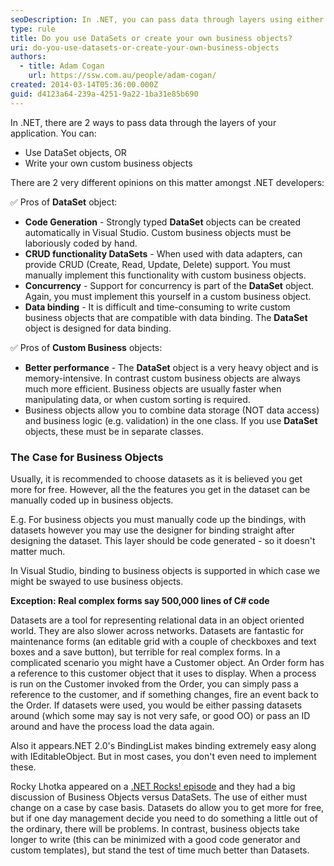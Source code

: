 ```yaml
---
seoDescription: In .NET, you can pass data through layers using either DataSets or custom business objects.
type: rule
title: Do you use DataSets or create your own business objects?
uri: do-you-use-datasets-or-create-your-own-business-objects
authors:
  - title: Adam Cogan
    url: https://ssw.com.au/people/adam-cogan/
created: 2014-03-14T05:36:00.000Z
guid: d4123a64-239a-4251-9a22-1ba31e85b690
---
```


In .NET, there are 2 ways to pass data through the layers of your application. You can:

<!--endintro-->

* Use DataSet objects, OR
* Write your own custom business objects

There are 2 very different opinions on this matter amongst .NET developers:

✅ Pros of **DataSet** object:

* **Code Generation** - Strongly typed **DataSet** objects can be created automatically in Visual Studio. Custom business objects must be laboriously coded by hand.
* **CRUD functionality DataSets** - When used with data adapters, can provide CRUD (Create, Read, Update, Delete) support. You must manually implement this functionality with custom business objects.
* **Concurrency** - Support for concurrency is part of the **DataSet** object. Again, you must implement this yourself in a custom business object.
* **Data binding** - It is difficult and time-consuming to write custom business objects that are compatible with data binding. The **DataSet** object is designed for data binding.

✅ Pros of **Custom Business** objects:

* **Better performance** - The **DataSet** object is a very heavy object and is memory-intensive. In contrast custom business objects are always much more efficient. Business objects are usually faster when manipulating data, or when custom sorting is required.
* Business objects allow you to combine data storage (NOT data access) and business logic (e.g. validation) in the one class. If you use **DataSet** objects, these must be in separate classes.

### The Case for Business Objects

Usually, it is recommended to choose datasets as it is believed you get more for free. However, all the the features you get in the dataset can be manually coded up in business objects.

E.g. For business objects you must manually code up the bindings, with datasets however you may use the designer for binding straight after designing the dataset. This layer should be code generated - so it doesn't matter much.

In Visual Studio, binding to business objects is supported in which case we might be swayed to use business objects.

**Exception: Real complex forms say 500,000 lines of C# code**

Datasets are a tool for representing relational data in an object oriented world. They are also slower across networks. Datasets are fantastic for maintenance forms (an editable grid with a couple of checkboxes and text boxes and a save button), but terrible for real complex forms. In a complicated scenario you might have a Customer object. An Order form has a reference to this customer object that it uses to display. When a process is run on the Customer invoked from the Order, you can simply pass a reference to the customer, and if something changes, fire an event back to the Order. If datasets were used, you would be either passing datasets around (which some may say is not very safe, or good OO) or pass an ID around and have the process load the data again.

Also it appears.NET 2.0's BindingList makes binding extremely easy along with IEditableObject. But in most cases, you don't even need to implement these.

Rocky Lhotka appeared on a [.NET Rocks! episode](https://www.dotnetrocks.com/details/66) and they had a big discussion of Business Objects versus DataSets. The use of either must change on a case by case basis. Datasets do allow you to get more for free, but if one day management decide you need to do something a little out of the ordinary, there will be problems. In contrast, business objects take longer to write (this can be minimized with a good code generator and custom templates), but stand the test of time much better than Datasets.
